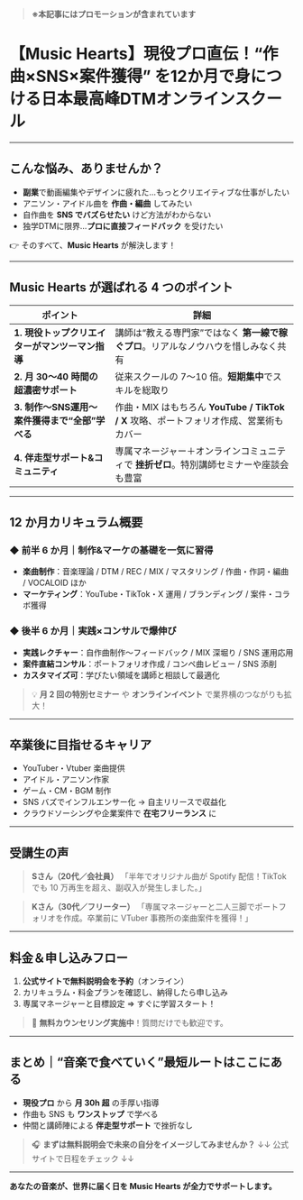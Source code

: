 > **※本記事にはプロモーションが含まれています**

# 【Music Hearts】現役プロ直伝！“作曲×SNS×案件獲得” を12か月で身につける日本最高峰DTMオンラインスクール

---

## こんな悩み、ありませんか？

* **副業**で動画編集やデザインに疲れた…もっとクリエイティブな仕事がしたい
* アニソン・アイドル曲を **作曲・編曲** してみたい
* 自作曲を **SNS でバズらせたい** けど方法がわからない
* 独学DTMに限界…**プロに直接フィードバック** を受けたい

👉 そのすべて、**Music Hearts** が解決します！

---

## Music Hearts が選ばれる 4 つのポイント

| ポイント                          | 詳細                                                         |
| ----------------------------- | ---------------------------------------------------------- |
| **1. 現役トップクリエイターがマンツーマン指導**   | 講師は“教える専門家”ではなく **第一線で稼ぐプロ**。リアルなノウハウを惜しみなく共有              |
| **2. 月 30〜40 時間の超濃密サポート**     | 従来スクールの 7〜10 倍。**短期集中**でスキルを総取り                            |
| **3. 制作〜SNS運用〜案件獲得まで“全部”学べる** | 作曲・MIX はもちろん **YouTube / TikTok / X** 攻略、ポートフォリオ作成、営業術もカバー |
| **4. 伴走型サポート&コミュニティ**         | 専属マネージャー＋オンラインコミュニティで **挫折ゼロ**。特別講師セミナーや座談会も豊富             |

---

## 12 か月カリキュラム概要

### ◆ 前半 6 か月｜制作&マーケの基礎を一気に習得

* **楽曲制作**：音楽理論 / DTM / REC / MIX / マスタリング / 作曲・作詞・編曲 / VOCALOID ほか
* **マーケティング**：YouTube・TikTok・X 運用 / ブランディング / 案件・コラボ獲得

### ◆ 後半 6 か月｜実践×コンサルで爆伸び

* **実践レクチャー**：自作曲制作〜フィードバック / MIX 深堀り / SNS 運用応用
* **案件直結コンサル**：ポートフォリオ作成 / コンペ曲レビュー / SNS 添削
* **カスタマイズ可**：学びたい領域を講師と相談して最適化

> 💡 **月 2 回の特別セミナー** や **オンラインイベント** で業界横のつながりも拡大！

---

## 卒業後に目指せるキャリア

* YouTuber・Vtuber 楽曲提供
* アイドル・アニソン作家
* ゲーム・CM・BGM 制作
* SNS バズでインフルエンサー化 → 自主リリースで収益化
* クラウドソーシングや企業案件で **在宅フリーランス** に

---

## 受講生の声

> **Sさん（20代／会社員）**
> 「半年でオリジナル曲が Spotify 配信！TikTok でも 10 万再生を超え、副収入が発生しました。」

> **Kさん（30代／フリーター）**
> 「専属マネージャーと二人三脚でポートフォリオを作成。卒業前に VTuber 事務所の楽曲案件を獲得！」

---

## 料金＆申し込みフロー

1. **公式サイトで無料説明会を予約**（オンライン）
2. カリキュラム・料金プランを確認し、納得したら申し込み
3. 専属マネージャーと目標設定 ⇒ すぐに学習スタート！

> 🔰 **無料カウンセリング実施中**！質問だけでも歓迎です。

---

## まとめ｜“音楽で食べていく”最短ルートはここにある

* **現役プロ** から **月 30h 超** の手厚い指導
* 作曲も SNS も **ワンストップ** で学べる
* 仲間と講師陣による **伴走型サポート** で挫折なし

> 🎧 **まずは無料説明会で未来の自分をイメージしてみませんか？**
> ↓↓ 公式サイトで日程をチェック ↓↓

---

**あなたの音楽が、世界に届く日を Music Hearts が全力でサポートします。**
